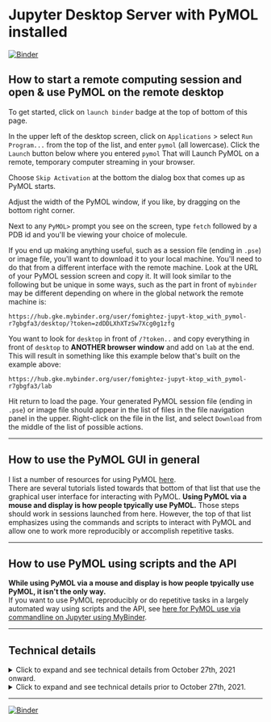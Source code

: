 # Jupyter Desktop Server with PyMOL installed
[![Binder](https://mybinder.org/badge_logo.svg)](https://mybinder.org/v2/gh/fomightez/Jupyter-desktop_with_pymol/master?urlpath=desktop)

## How to start a remote computing session and open & use PyMOL on the remote desktop

To get started, click on `launch binder` badge at the top of bottom of this page.

In the upper left of the desktop screen, click on `Applications` > select `Run Program...` from the top of the list, and enter `pymol` (all lowercase). Click the `Launch` button below where you entered `pymol`
That will Launch PyMOL on a remote, temporary computer streaming in your browser.

Choose `Skip Activation` at the bottom the dialog box that comes up as PyMOL starts.

Adjust the width of the PyMOL window, if you like, by dragging on the bottom right corner.

Next to any `PyMOL>` prompt you see on the screen, type `fetch` followed by a PDB id and you'll be viewing your choice of molecule.

If you end up making anything useful, such as a session file (ending in `.pse`) or image file, you'll want to download it to your local machine. You'll need to do that from a different interface with the remote machine. Look at the URL of your PyMOL session screen and copy it. It will look similar to the following but be unique in some ways, such as the part in front of `mybinder` may be different depending on where in the global network the remote machine is:

```
https://hub.gke.mybinder.org/user/fomightez-jupyt-ktop_with_pymol-r7gbgfa3/desktop/?token=zdDDLXhXTzSw7Xcg0g1zfg
```

You want to look for `desktop` in front of `/?token..` and copy everything in front of `desktop` to **ANOTHER browser window** and add on `lab` at the end. This will result in something like this example below that's built on the example above:

```
https://hub.gke.mybinder.org/user/fomightez-jupyt-ktop_with_pymol-r7gbgfa3/lab
```

Hit return to load the page. Your generated PyMOL session file (ending in `.pse`) or image file should appear in the list of files in the file navigation panel in the upper. Right-click on the file in the list, and select `Download` from the middle of the list of possible actions.

----

## How to use the PyMOL GUI in general

I list a number of resources for using PyMOL [here](https://github.com/fomightez/pymol-binder#resources).  
There are several tutorials listed towards that bottom of that list that use the graphical user interface for interacting with PyMOL. **Using PyMOL via a mouse and display is how people tpyically use PyMOL.** Those steps should work in sessions launched from here.  However, the top of that list emphasizes using the commands and scripts to interact with PyMOL and allow one to work more reproducibly or accomplish repetitive tasks. 

-----

## How to use PyMOL using scripts and the API

**While using PyMOL via a mouse and display is how people tpyically use PyMOL, it isn't the only way.**  
If you want to use PyMOL reproducibly or do repetitive tasks in a largely automated way using scripts and the API, see [here for PyMOL use via commandline on Jupyter using MyBinder](https://github.com/fomightez/pymol-binder).



-----

## Technical details

<details>
  <summary>Click to expand and see technical details from October 27th, 2021 onward.</summary>

October 26th, 2021, I had restored to a working state. the version of the desktop Jupyter with pymol installed and working as a GUI. This was the version of the desktop and Pymol that looked okay but graphically wasn't the best. It was based on what [here](https://github.com/fomightez/jupyter-desktop-server) is based on. I plan to leave that in the current state because I found on October 26th probably good to have some variants of this tech available since it can be a bit fragile and having things that I knew worked in past can be useful.  
Lately, I had seen that [here](https://github.com/jupyterhub/jupyter-remote-desktop-proxy) updated the Linux remote desktop look be nicer and have a better user experience. For example, in addition to the better graphics, you no longer had to choose 'Use default config' button after launch. Thought since better, it may help impove using PyMOL via this system, too, and so I made repository [here](https://github.com/fomightez/jupyter-remote-desktop-proxy), where I could adapt the current version of [here](https://github.com/jupyterhub/jupyter-remote-desktop-proxy/tree/7d9b2810669e22b5ecdcfee8d8f531c3da0ab8a9) to add in PyMOL. I succeeded in adding it in [there](https://github.com/fomightez/jupyter-remote-desktop-proxy) and PyMOL worked with the better linux desktop interface (**BETTER GRAPHICS AND DESKTOP EXPERIENCE**) as of October 27th, 2021, in launches from [this version](https://github.com/jupyterhub/jupyter-remote-desktop-proxy/tree/7d9b2810669e22b5ecdcfee8d8f531c3da0ab8a9).
On October 27th, 2021, I converted this repo over from the previous desktop experience to the updated Linux dekstop experience based on [here](https://github.com/jupyterhub/jupyter-remote-desktop-proxy/tree/7d9b2810669e22b5ecdcfee8d8f531c3da0ab8a9) in the hopes I can easily now share the better desktop experience with PyMOL (**BETTER GRAPHICS AND DESKTOP EXPERIENCE**) instead of the older graphics experience that while useable, was not nearly as good as working with PyMOL directly on a computer. I find the experience based on [here](https://github.com/jupyterhub/jupyter-remote-desktop-proxy/tree/7d9b2810669e22b5ecdcfee8d8f531c3da0ab8a9) seems very close to working with it on your own machine if you expand the browser window and then click drag the PyMOL window inside the desktop view.  

For now, it is basic PyMOL. I have removed the [psico](https://pymolwiki.org/index.php/Psico) python module that extends PyMOL with several commands.
</details>

<details>
  <summary>Click to expand and see technical details prior to October 27th, 2021.</summary>

This repo was originally meant to be able to run `pymol_preview_generator.py` from [here](https://github.com/mmagnus/rna-tools/tree/master/rna_tools/tools/pymol_preview_generator); however, the XFCE desktop doesn't seem to allow the icons to be changed (even using `gio set`), and so that was **a dead-end effort for now**. However, since PyMOL did at leat work in the desktop GUI, I left it in this state and a use case arose later where I could use it for training.

Presently, PyMOL installed here has the [psico](https://pymolwiki.org/index.php/Psico) python module that extends PyMOL with several commands. For example, presently [load_aln](https://pymolwiki.org/index.php/Load_aln) and [xfit](https://pymolwiki.org/index.php/xfit) are ready-to-use. Note that the addition of this module means `save` and `fetch` become 'overloaded with extra abilities as described [here](https://pymolwiki.org/index.php/Psico#Initialization) unless you use the `psico.init` approach specified there when importing. The fact psico doesn't even carry all the abilities needed, for example, `xfit` requirs the dependency csb is a reason I like using Binder when installing various combinations of 'extras' to test. This way I know my local installation will remain intact and I can just easily roll the repo back if something breaks, with no effect on anything else.


[Original source repo](https://github.com/yuvipanda/jupyter-desktop-server) allows running Run XFCE (or other desktop environments) on a JupyterHub. Source based on https://github.com/ryanlovett/nbnovnc and a fork of https://github.com/manics/jupyter-omeroanalysis-desktop .

Details on some of the underlying tech is found under 'Details' [here](https://www.ovirt.org/develop/release-management/features/virt/novnc-console.html). `pymol_preivew` added from [here](https://github.com/mmagnus/rna-tools/tree/master/rna_tools/tools/pymol_preview_generator). PyMOL added as described [here](https://github.com/fomightez/pymol-binder).

Originally, dimensions of the desktop geometry were set to '1680x1050' due to [original source repo](https://github.com/yuvipanda/jupyter-desktop-server), but PyMOL interface was overly pixelated; copied '1024x768' geometry from [here](https://github.com/manics/jupyter-omeroanalysis-desktop/blob/napari-binder/jupyter_desktop/jupyter_desktop.py).

This had stopped working apparently when they updated behind-the-scenes of Binder in late summer/eary Fall 2021 (the change that made JupyterLab the default). Luckily, the headless one [here](https://github.com/fomightez/pymol-binder) continued to work and show it had PyQt5 installed and working which is what I thought was the issue with this one as a I attempted to fix before realizing PyQt5 worked there. And after much fussing around in October 2021, I got it back to working based on that repositories `apt.txt` and `environment.yml` as the basis. It  did say, "There was an error initializing GLEW. Basics graphics, including shaders and volumes may be unavailable." However, I don't know if I overlooked this earlier and this is much improved since nothing was working in the last few days. While trying to fix the PyQt stuff, I had based on [here](https://stackoverflow.com/a/64353952/8508004) also added several items to `apt.txt` that I didn't have before. Realized in looking for help fixing PyMOL on remote session in October 2021, that this list comes from [here under what would be necessary for compiling](https://pymolwiki.org/index.php/Linux_Install). For now they are there; I meant to check if necessary or not. Also, I don't know what changed behind-the-scenes of Binder in late summer/eary Fall 2021. I guess the desktop version had additional stuff that got removed and this additional stuff made it so I didn't have to add much to `apt.txt` here prior to recently, so that it was simpler than [the apt.txt at my HEADLESS-working pymol-binder](https://github.com/fomightez/pymol-binder/blob/master/apt.txt). Odd, but I'm glad I had two different ones, one being more reliant on just what is in a repo, at the time.
</details>

----

[![Binder](https://mybinder.org/badge_logo.svg)](https://mybinder.org/v2/gh/fomightez/Jupyter-desktop_with_pymol/master?urlpath=desktop)
